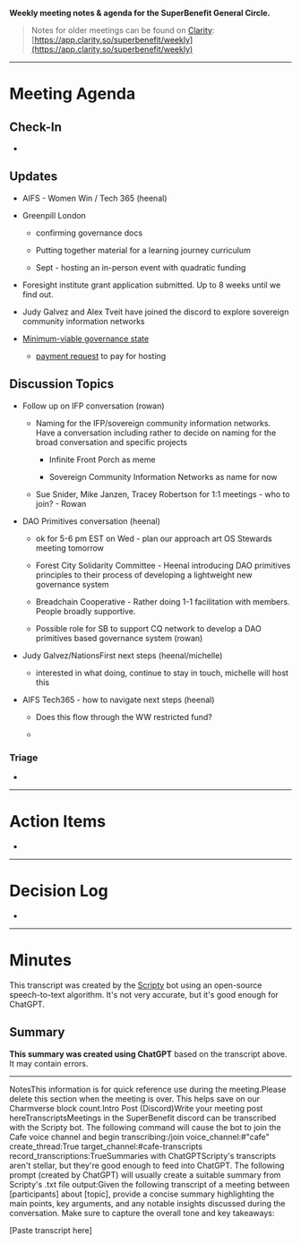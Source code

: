 **Weekly meeting notes & agenda for the SuperBenefit General Circle.**

> Notes for older meetings can be found on [Clarity](https://app.clarity.so/superbenefit/docs/7b03af88-ecdf-4858-8eb8-c0b8d35988f7):
> [https://app.clarity.so/superbenefit/weekly](https://app.clarity.so/superbenefit/weekly)

---

# Meeting Agenda

## Check-In

- 

## Updates

- AIFS - Women Win / Tech 365 (heenal)

- Greenpill London 

  - confirming governance docs 

  - Putting together material for a learning journey curriculum 

  - Sept - hosting an in-person event with quadratic funding 

- Foresight institute grant application submitted. Up to 8 weeks until we find out. 

- Judy Galvez and Alex Tveit have joined the discord to explore sovereign community information networks

- [Minimum-viable governance state](https://my.flowershow.app/@rathermercurial/sb-governance)

  - [payment request](https://app.onchainden.com/payment-requests/received) to pay for hosting

## Discussion Topics

- Follow up on IFP conversation (rowan)

  - Naming for the IFP/sovereign community information networks. Have a conversation including rather to decide on naming for the broad conversation and specific projects

    - Infinite Front Porch as meme

    - Sovereign Community Information Networks as name for now

  - Sue Snider, Mike Janzen, Tracey Robertson for 1:1 meetings - who to join? - Rowan

- DAO Primitives conversation (heenal)

  - ok for 5-6 pm EST on Wed - plan our approach art OS Stewards meeting tomorrow

  - Forest City Solidarity Committee - Heenal introducing DAO primitives principles to their process of developing a lightweight new governance system

  - Breadchain Cooperative - Rather doing 1-1 facilitation with members. People broadly supportive.

  - Possible role for SB to support CQ network to develop a DAO primitives based governance system (rowan)

- Judy Galvez/NationsFirst next steps (heenal/michelle)

  - interested in what doing, continue to stay in touch, michelle will host this

- AIFS Tech365 - how to navigate next steps (heenal)

  - Does this flow through the WW restricted fund?

  - 

### Triage

	

  -  

---

# Action Items

- 	

---

# Decision Log

- 

---

# Minutes

This transcript was created by the [Scripty](https://scripty.org/) bot using an open-source speech-to-text algorithm. It's not very accurate, but it's good enough for ChatGPT.

## Summary

**This summary was created using ChatGPT** based on the transcript above. It may contain errors.

> <Paste summary here>

---

NotesThis information is for quick reference use during the meeting.Please delete this section when the meeting is over. This helps save on our Charmverse block count.Intro Post (Discord)Write your meeting post hereTranscriptsMeetings in the SuperBenefit discord can be transcribed with the Scripty bot. The following command will cause the bot to join the Cafe voice channel and begin transcribing:/join voice_channel:#"cafe" create_thread:True target_channel:#cafe-transcripts record_transcriptions:TrueSummaries with ChatGPTScripty's transcripts aren't stellar, but they're good enough to feed into ChatGPT. The following prompt (created by ChatGPT) will usually create a suitable summary from Scripty's .txt file output:Given the following transcript of a meeting between [participants] about [topic], provide a concise summary highlighting the main points, key arguments, and any notable insights discussed during the conversation. Make sure to capture the overall tone and key takeaways:

[Paste transcript here]
